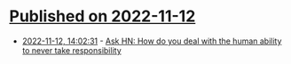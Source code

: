 # [Published on 2022-11-12](index.md)

* [2022-11-12, 14:02:31](https://news.ycombinator.com/item?id=33573118) - [Ask HN: How do you deal with the human ability to never take responsibility](https://news.ycombinator.com/item?id=33573118)
